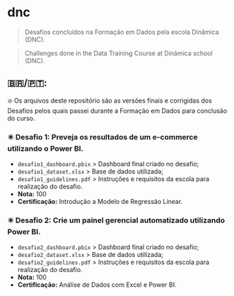 # dnc
> Desafios concluídos na Formação em Dados pela escola Dinâmica (DNC).

> Challenges done in the Data Training Course at Dinâmica school (DNC).

## 🇧🇷/🇵🇹:

❇️ Os arquivos deste repositório são as versões finais e corrigidas dos Desafios pelos quais passei durante a Formação em Dados para conclusão do curso.

### ✴️ Desafio 1: Preveja os resultados de um e-commerce utilizando o Power BI.
- `desafio1_dashboard.pbix` > Dashboard final criado no desafio;
- `desafio1_dataset.xlsx` > Base de dados utilizada;
- `desafio1_guidelines.pdf` > Instruções e requisitos da escola para realização do desafio.
- **Nota:** 100
- **Certificação:** Introdução a Modelo de Regressão Linear.

### ✴️ Desafio 2: Crie um painel gerencial automatizado utilizando Power BI.
- `desafio2_dashboard.pbix` > Dashboard final criado no desafio;
- `desafio2_dataset.xlsx` > Base de dados utilizada;
- `desafio2_guidelines.pdf` > Instruções e requisitos da escola para realização do desafio.
- **Nota:** 100
- **Certificação:** Análise de Dados com Excel e Power BI.
